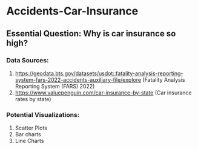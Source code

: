 # Accidents-Car-Insurance
## Essential Question: Why is car insurance so high?
### Data Sources:
1. https://geodata.bts.gov/datasets/usdot::fatality-analysis-reporting-system-fars-2022-accidents-auxiliary-file/explore (Fatality Analysis Reporting System (FARS) 2022)
2. https://www.valuepenguin.com/car-insurance-by-state (Car insurance rates by state) 

### Potential Visualizations:
1. Scatter Plots
2. Bar charts
3. Line Charts

